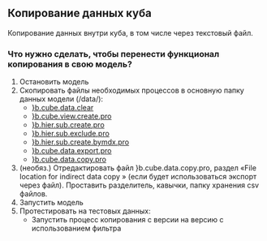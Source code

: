 ## Копирование данных куба

Копирование данных внутри куба, в том числе через текстовый файл.

### Что нужно сделать, чтобы перенести функционал копирования в свою модель?

1.  Остановить модель
2.  Скопировать файлы необходимых процессов в основную папку данных модели (/data/):
    - [}b.cube.data.clear](https://github.com/k2z3/b_model/wiki/%7Db.cube.data.clear)
    - [}b.cube.view.create.pro](/wiki/}b.cube.view.create)
    - [}b.hier.sub.create.pro](/wiki/}b.hier.sub.create)
    - [}b.hier.sub.exclude.pro](/wiki/}b.hier.sub.exclude)
    - [}b.hier.sub.create.bymdx.pro](/wiki/}b.hier.sub.create.bymdx)
    - [}b.cube.data.export.pro](/wiki/}b.cube.data.export)
    - [}b.cube.data.copy.pro](/wiki/}b.cube.data.copy)
3.  (необяз.) Отредактировать файл }b.cube.data.copy.pro, раздел «File location for indirect data copy » (если будет использоваться экспорт через файл). Проставить разделитель, кавычки, папку хранения csv файлов.
4.  Запустить модель
5.  Протестировать на тестовых данных:
    - Запустить процесс копирования с версии на версию с использованием фильтра
